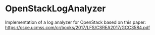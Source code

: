 # OpenStackLogAnalyzer
Implementation of a log analyzer for OpenStack based on this paper:
https://csce.ucmss.com/cr/books/2017/LFS/CSREA2017/GCC3584.pdf
